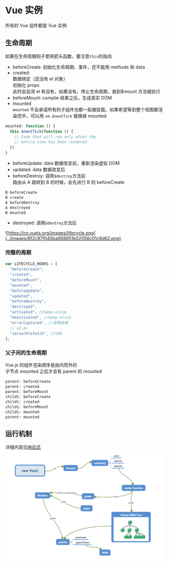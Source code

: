 # Vue 实例

所有的 Vue 组件都是 Vue 实例

## 生命周期

如果在生命周期钩子使用箭头函数，要注意`this`的指向

- beforeCreate: 初始化生命周期、事件，还不能用 methods 和 data
- created:  
  数据绑定（还没有 el 对象）  
  初始化 props  
  此时会监测 el 有没有，如果没有。停止生命周期，直到\$mount 方法被执行
- beforeMount: complie 结束之后，生成真实 DOM
- mounted  
  `mounted` 不会承诺所有的子组件也都一起被挂载。如果希望等到整个视图都渲染完毕，可以用 `vm.$nextTick` 替换掉 mounted

```js
mounted: function () {
  this.$nextTick(function () {
    // Code that will run only after the
    // entire view has been rendered
  })
}
```

- beforeUpdate: data 数据改变前，重新渲染虚拟 DOM
- updated: data 数据改变后
- beforeDestroy: 调用`$destroy`方法前  
  路由从 A 跳转到 B 的时候，会先进行 B 的 beforeCreate

```
B beforeCreate
B create
A beforeDestroy
A destroyed
B mounted
```

- destroyed: 调用`$destroy`方法后

![https://cn.vuejs.org/images/lifecycle.png](../images/6f2c97f045ba988851b02056c01c8d62.png)

### 完整的周期

```js
var LIFECYCLE_HOOKS = [
  "beforeCreate",
  "created",
  "beforeMount",
  "mounted",
  "beforeUpdate",
  "updated",
  "beforeDestroy",
  "destroyed",
  "activated", //keep-alive
  "deactivated", //keep-alive
  "errorCaptured", //异常处理
  // v2.6+
  "serverPrefetch", //SSR
];
```

### 父子间的生命周期

Vue.js 的组件渲染顺序是由内而外的  
子节点 mounted 之后才会有 parent 的 mounted

```
parent: beforeCreate
parent: created
parent: beforeMount
child1: beforeCreate
child1: created
child1: beforeMount
child1: mounted
parent: mounted
```

## 运行机制

详细内容见[响应式](./20_responsive.md)
![](../images/33f72cc561e3f368215ee8bf252a69b8.png)
